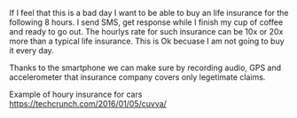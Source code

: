 If I feel that this is a bad day I want to be able to buy an life insurance for the following 8 hours. I send SMS, get response while I finish my cup of coffee and ready to go out.
The hourlys rate for such insurance can be 10x or 20x  more than a typical life insurance. This is Ok becuase I am not going to buy it every day. 

Thanks to the smartphone we can make sure by recording audio, GPS and accelerometer that insurance company covers only legetimate claims. 


Example of houry insurance for cars https://techcrunch.com/2016/01/05/cuvva/
